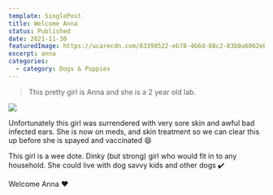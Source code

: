 ```yaml
---
template: SinglePost
title: Welcome Anna
status: Published
date: 2021-11-30
featuredImage: https://ucarecdn.com/83398522-eb78-466d-88c2-83b0a6062eb0/-/crop/420x302/68,179/-/preview/
excerpt: anna
categories:
  - category: Dogs & Puppies
---
```

> This pretty girl is Anna and she is a 2 year old lab. 

![](https://ucarecdn.com/2fae0037-2e87-4f6b-b00e-baf642b5c5c3/-/crop/452x679/40,89/-/preview/)

Unfortunately this girl was surrendered with very sore skin and awful bad infected ears. She is now on meds, and skin treatment so we can clear this up before she is spayed and vaccinated 😄

This girl is a wee dote. Dinky (but strong) girl who would fit in to any household. She could live with dog savvy kids and other dogs ✔️ 

Welcome Anna ❤️